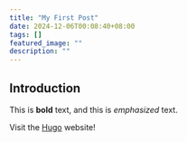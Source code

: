 ```yaml
---
title: "My First Post"
date: 2024-12-06T00:08:40+08:00
tags: []
featured_image: ""
description: ""
---
```

## Introduction

This is **bold** text, and this is *emphasized* text.

Visit the [Hugo](https://gohugo.io) website!